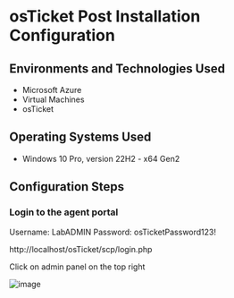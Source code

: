 # osTicket Post Installation Configuration

## Environments and Technologies Used

- Microsoft Azure
- Virtual Machines
- osTicket

## Operating Systems Used 

- Windows 10 Pro, version 22H2 - x64 Gen2

## Configuration Steps


### Login to the agent portal

Username: LabADMIN
Password: osTicketPassword123!

http://localhost/osTicket/scp/login.php

Click on admin panel on the top right 

![image](https://github.com/user-attachments/assets/c6355bcc-14ae-4b2c-a16d-31fcb8ced5bf)


